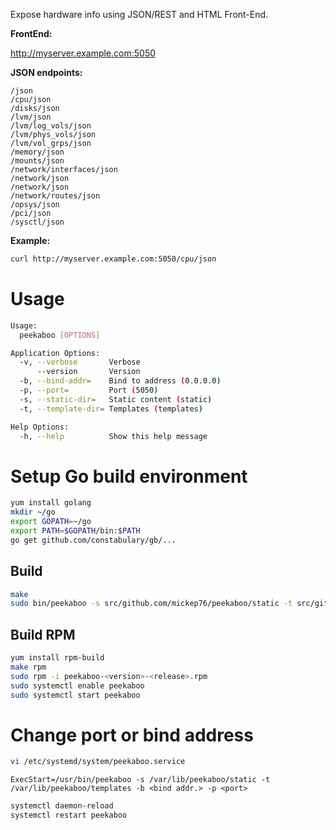 Expose hardware info using JSON/REST and HTML Front-End.

**FrontEnd:**

http://myserver.example.com:5050

**JSON endpoints:**

```
/json
/cpu/json
/disks/json
/lvm/json
/lvm/log_vols/json
/lvm/phys_vols/json
/lvm/vol_grps/json
/memory/json
/mounts/json
/network/interfaces/json
/network/json
/network/json
/network/routes/json
/opsys/json
/pci/json
/sysctl/json
```

**Example:**

```bash
curl http://myserver.example.com:5050/cpu/json
```

# Usage

```bash
Usage:
  peekaboo [OPTIONS]

Application Options:
  -v, --verbose       Verbose
      --version       Version
  -b, --bind-addr=    Bind to address (0.0.0.0)
  -p, --port=         Port (5050)
  -s, --static-dir=   Static content (static)
  -t, --template-dir= Templates (templates)

Help Options:
  -h, --help          Show this help message
```

# Setup Go build environment

```bash
yum install golang
mkdir ~/go
export GOPATH=~/go
export PATH=$GOPATH/bin:$PATH
go get github.com/constabulary/gb/...
```

## Build

```bash
make
sudo bin/peekaboo -s src/github.com/mickep76/peekaboo/static -t src/github.com/mickep76/peekaboo/templates
```

## Build RPM

```bash
yum install rpm-build
make rpm
sudo rpm -i peekaboo-<version>-<release>.rpm
sudo systemctl enable peekaboo
sudo systemctl start peekaboo
```

# Change port or bind address

```bash
vi /etc/systemd/system/peekaboo.service
```

```
ExecStart=/usr/bin/peekaboo -s /var/lib/peekaboo/static -t /var/lib/peekaboo/templates -b <bind addr.> -p <port>
```

```bash
systemctl daemon-reload
systemctl restart peekaboo
```
